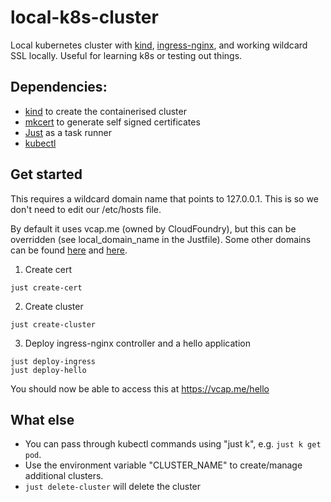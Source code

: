 # local-k8s-cluster

Local kubernetes cluster with [kind](https://github.com/kubernetes-sigs/kind), [ingress-nginx](https://github.com/kubernetes/ingress-nginx), and working wildcard SSL locally. Useful for learning k8s or testing out things.

## Dependencies:
- [kind](https://github.com/kubernetes-sigs/kind) to create the containerised cluster
- [mkcert](https://github.com/FiloSottile/mkcert) to generate self signed certificates
- [Just](https://github.com/casey/just) as a task runner
- [kubectl](https://kubernetes.io/docs/tasks/tools/#kubectl)

## Get started

This requires a wildcard domain name that points to 127.0.0.1. This is so we don't need to edit our /etc/hosts file.

By default it uses vcap.me (owned by CloudFoundry), but this can be overridden (see local_domain_name in the Justfile). Some other domains can be found [here](https://gist.github.com/tinogomes/c425aa2a56d289f16a1f4fcb8a65ea65) and [here](https://stackoverflow.com/questions/1562954/public-wildcard-domain-name-to-resolve-to-127-0-0-1).

1. Create cert

```
just create-cert
```

2. Create cluster

```
just create-cluster
```

3. Deploy ingress-nginx controller and a hello application

```
just deploy-ingress
just deploy-hello
```

You should now be able to access this at https://vcap.me/hello


## What else

 - You can pass through kubectl commands using "just k", e.g. `just k get pod`.
 - Use the environment variable "CLUSTER_NAME" to create/manage additional clusters.
 - `just delete-cluster` will delete the cluster
